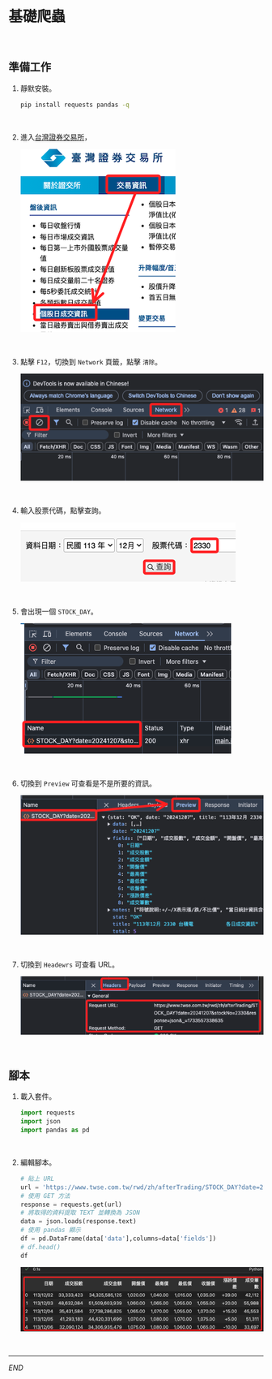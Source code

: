 # 基礎爬蟲

<br>

## 準備工作

1. 靜默安裝。

    ```bash
    pip install requests pandas -q
    ```

<br>

2. 進入[台灣證券交易所](https://www.twse.com.tw/zh/index.html)，

    ![](images/img_01.png)

<br>

3. 點擊 `F12`，切換到 `Network` 頁籤，點擊 `清除`。

    ![](images/img_03.png)

<br>

4. 輸入股票代碼，點擊查詢。

    ![](images/img_02.png)

<br>

5. 會出現一個 `STOCK_DAY`。

    ![](images/img_04.png)

<br>

6. 切換到 `Preview` 可查看是不是所要的資訊。

    ![](images/img_05.png)

<br>

7. 切換到 `Headewrs` 可查看 URL。

    ![](images/img_06.png)

<br>

## 腳本

1. 載入套件。

    ```python
    import requests 
    import json
    import pandas as pd
    ```

<br>

2. 編輯腳本。

    ```python
    # 貼上 URL
    url = 'https://www.twse.com.tw/rwd/zh/afterTrading/STOCK_DAY?date=20241207&stockNo=2330&response=json&_=1733557338635'
    # 使用 GET 方法
    response = requests.get(url)
    # 將取得的資料提取 TEXT 並轉換為 JSON
    data = json.loads(response.text)
    # 使用 pandas 顯示
    df = pd.DataFrame(data['data'],columns=data['fields'])
    # df.head()
    df
    ```

    ![](images/img_07.png)

<br>

___

_END_